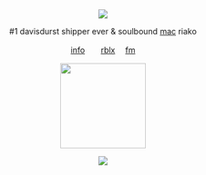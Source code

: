 &nbsp;
<div align="center">
 
![](https://komarev.com/ghpvc/?username=femIock&style=plastic&color=545454&label=_　🦇　　&base=120710)

<div>

<div align="center">

#1 davisdurst shipper ever & soulbound [mac](https://dateeverything.wiki.gg/wiki/Mac) riako
 
[info](https://rentry.co/wrecked)　　[rblx](https://www.roblox.com/users/5809349077/profile) 　[fm](https://last.fm/user/stamnarsh)

<img src="https://i.postimg.cc/R0nbXHB4/guu.png" width="150">

![](https://spotify-github-profile.kittinanx.com/api/view.svg?uid=314mkicxlkkdu2xbfq5sn4qlspni&cover_image=true&theme=natemoo-re&show_offline=true&background_color=121212&interchange=false&bar_color=1448c2&bar_color_cover=false)

<div>
